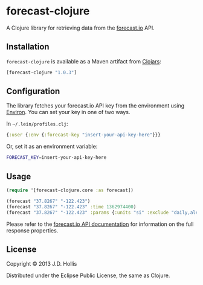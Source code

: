 # forecast-clojure

A Clojure library for retrieving data from the [forecast.io](https://developer.darkskyapp.com/docs/v2) API.

## Installation

`forecast-clojure` is available as a Maven artifact from [Clojars](http://clojars.org/forecast-clojure):

```clojure
[forecast-clojure "1.0.3"]
```

## Configuration

The library fetches your forecast.io API key from the environment using [Environ](https://github.com/weavejester/environ). You can set your key in one of two ways.

In `~/.lein/profiles.clj`:

```clojure
{:user {:env {:forecast-key "insert-your-api-key-here"}}}
```

Or, set it as an environment variable:

```bash
FORECAST_KEY=insert-your-api-key-here
```

## Usage

```clojure
(require '[forecast-clojure.core :as forecast])

(forecast "37.8267" "-122.423")
(forecast "37.8267" "-122.423" :time 1362974400)
(forecast "37.8267" "-122.423" :params {:units "si" :exclude "daily,alerts" :callback "..."})
```

Please refer to the [forecast.io API documentation](https://developer.darkskyapp.com/docs/v2) for information on the full response properties.

## License

Copyright © 2013 J.D. Hollis

Distributed under the Eclipse Public License, the same as Clojure.
